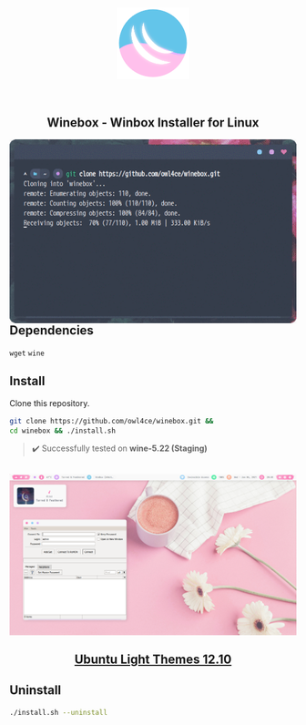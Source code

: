 <p align="center"><a name="top" href="#winebox---winbox-installer-for-linux"><img width="25%" src="./.winebox/winebox.png"></a></p>

<br>

<h2 align="center">Winebox - Winbox Installer for Linux</h2>

<a href="#winebox---winbox-installer-for-linux"><img src="./screenshots/run.gif" align="left" width="516px"/></a>

## Dependencies <img alt="" align="right" src="https://badges.pufler.dev/visits/owl4ce/winebox?style=flat-square&label=&color=fa74b2&logo=GitHub&logoColor=white&labelColor=373e4d"/>
`wget` `wine`

## Install
Clone this repository.
```bash
git clone https://github.com/owl4ce/winebox.git &&
cd winebox && ./install.sh
```

> :heavy_check_mark: Successfully tested on **wine-5.22 (Staging)**

<br>

<img src="./screenshots/screenshot.png" align="center"/>

## <a href="https://www.deviantart.com/aerilius/art/Ubuntu-Light-Themes-12-10-327631977"><p align="center">Ubuntu Light Themes 12.10</p></a>

## Uninstall
```bash
./install.sh --uninstall
```
